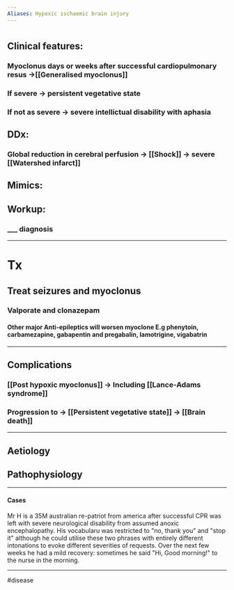 ```yaml
---
Aliases: Hypoxic ischaemic brain injury
---
```

# 
## Clinical features:
### Myoclonus days or weeks after successful cardiopulmonary resus ->[[Generalised myoclonus]]
### If severe -> persistent vegetative state
### If not as severe -> severe intellictual disability with aphasia 
## DDx:
### Global reduction in cerebral perfusion -> [[Shock]] -> severe [[Watershed infarct]]
## Mimics:
###
## Workup:
### ___ diagnosis
---
# Tx
## Treat seizures and myoclonus
### Valporate and clonazepam
#### Other major Anti-epileptics will worsen myoclone E.g phenytoin, carbamezapine, gabapentin and pregabalin, lamotrigine, vigabatrin  
---
## Complications
### [[Post hypoxic myoclonus]] -> Including [[Lance-Adams syndrome]]
### Progression to -> [[Persistent vegetative state]] -> [[Brain death]]

---
## Aetiology
## Pathophysiology

---
#### Cases
Mr H is a 35M australian re-patriot from america after successful CPR  was left with severe neurological disability from assumed anoxic encephalopathy. His vocabularu was restricted to "no, thank you" and "stop it" although he could utilise these two phrases with entirely different intonations to evoke different severities of requests. Over the next few weeks he had a mild recovery: sometimes he said "Hi, Good morning!" to the nurse in the morning.  

---
#disease 